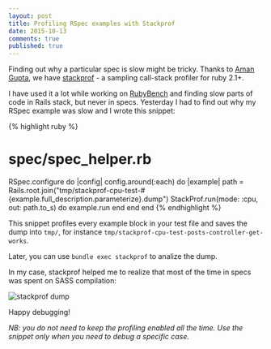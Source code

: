 ```yaml
---
layout: post
title: Profiling RSpec examples with Stackprof
date: 2015-10-13
comments: true
published: true
---
```


Finding out why a particular spec is slow might be tricky.
Thanks to [Aman Gupta](https://github.com/tmm1), we have [stackprof](https://github.com/tmm1/stackprof) - a sampling call-stack profiler for ruby 2.1+.

I have used it a lot while working on [RubyBench](http://rubybench.com) and finding slow parts of code in Rails stack, but never in specs.
Yesterday I had to find out why my RSpec example was slow and I wrote this snippet:

{% highlight ruby %}
# spec/spec_helper.rb
RSpec.configure do |config|
  config.around(:each) do |example|
    path = Rails.root.join("tmp/stackprof-cpu-test-#{example.full_description.parameterize}.dump")
    StackProf.run(mode: :cpu, out: path.to_s) do
      example.run
    end
  end
end
{% endhighlight %}

This snippet profiles every example block in your test file and saves the dump into `tmp/`, for instance `tmp/stackprof-cpu-test-posts-controller-get-works`.

Later, you can use `bundle exec stackprof` to analize the dump.

In my case, stackprof helped me to realize that most of the time in specs was spent on SASS compilation:

<img src="/assets/post-images/stackprof-rspec.png" alt="stackprof dump" class="bordered"/>

Happy debugging!

*NB: you do not need to keep the profiling enabled all the time. Use the snippet only when you need to debug a specific case.*

